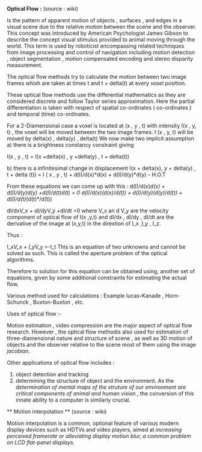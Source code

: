 **Optical Flow :** (source : wiki)

Is the pattern of apparent motion of objects , surfaces , and edges in a visual scene due to the relative motion between the scene and the observer. This concept was introduced by American Psychologist James Gibson to describe the concept visual stimulus provided to animal moving through the world.
This term is used by roboticist encompassing related techniques from image processing and control of navigation including motion detection , object segmentation , motion compensated encoding and stereo disparity measurement.

The optical flow methods try to calculate the motion between two image frames whixh are taken at times t and t + delta(t) at every  _voxel_ position.

These optical flow methods use the differential mathematics as they are considered discrete and follow Taylor series approximation. Here the partial differentiation is taken with respect of spatial co-ordinates ( co-ordinates  ) and temporal (time) co-ordinates.

For a 2-Diamensional case a voxel is located at (x , y , t) with intensity  I(x , y, t) , the voxel will be moved between the two image frames.
I (x , y, t) will be moved by delta(x) , delta(y) , delta(t) 
We now make two implicit assumption 
a) there is a brightness constancy constraint 
giving 

I(x , y , t) = I(x +delta(x) , y +delta(y) , t + delta(t))

b) there is a infinitesimal change in displacement 
I(x + delta(x), y + delta(y) , t + delta (t)) =  I ( x , y , t) + d(I)/d(x)*d(x) + d(I)/d(y)*d(y) – H.O.T

From these equations we can come up with this :
d(I)/d(x)*d(x) + d(I)/d(y)*d(y) +d(I)/d(t)*d(t) = 0
d(I)/d(x)*(d(x)/d(t)) + d(I)/d(y)*(d(y)/d(t)) + d(I)/d(t)*(d(t)*/d(t))

dI/dx*V_x + dI/dy*V_y +dI/dt =0
where V_x an d V_y are the velocity component of optical flow of I(x ,y,t) and dI/dx , dI/dy , dI/dt are the derivative of the image at (x,y,t) in the dirextion of I_x ,I_y , I_z.

Thus :

I_x*V_x + I_y*V_y  =-I_t 
This is an equation of two unknowns and cannot be solved as such.
This is called the aperture problem of the optical algorithms.

Therefore to solution for this equation can be obtained using, another set of equations, given by some additional constraints for estimating the actual flow.

Various method used for calculations :
Example lucas-Kanade , Horn-Schunck , Buxton-Buxton , etc.

Uses of optical flow :-

Motion estimation , video compression are the major aspect of optical flow research. However , the optical flow methodis also used for estimation of three-diamensional nature and structure of scene , as well as 3D motion of objects and the observer relative to the scene most of them using the image _jacobian_.

Other applications of optical flow includes :

1. object detection and tracking 
2. determining the structure of object and the environment. As the _determination of mental maps of the struture
   of our environment are critical components of animal and human vision_ , the conversion of this innate ability to a 
   computer is similarly crucial.
 
 
 ** Motion interpolation ** (source : wiki)
 
 Motion interpolation is a common, optional feature of various modern display devices such as HDTVs and video players, aimed at _increasing perceived framerate or alleviating display motion blur, a common problem on LCD flat-panel displays._
 

